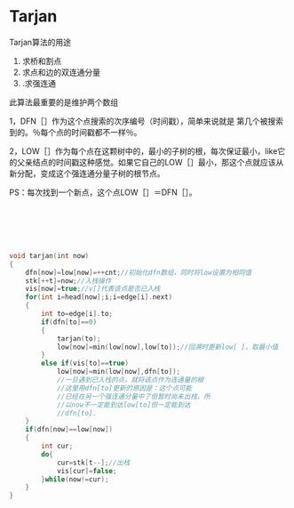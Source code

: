 # Tarjan

Tarjan算法的用途

1. 求桥和割点
2. 求点和边的双连通分量
3. .求强连通





此算法最重要的是维护两个数组

1，DFN［］作为这个点搜索的次序编号（时间戳），简单来说就是 第几个被搜索到的。％每个点的时间戳都不一样％。

2，LOW［］作为每个点在这颗树中的，最小的子树的根，每次保证最小，like它的父亲结点的时间戳这种感觉。如果它自己的LOW［］最小，那这个点就应该从新分配，变成这个强连通分量子树的根节点。

PS：每次找到一个新点，这个点LOW［］＝DFN［］。

```c++






void tarjan(int now)
{
    dfn[now]=low[now]=++cnt;//初始化dfn数组，同时将low设置为相同值
    stk[++t]=now;//入栈操作
    vis[now]=true;//v[]代表该点是否已入栈
    for(int i=head[now];i;i=edge[i].next)
    {
        int to=edge[i].to;
        if(dfn[to]==0)
        {
            tarjan(to);
            low[now]=min(low[now],low[to]);//回溯时更新low[ ]，取最小值
        }
        else if(vis[to]==true)
            low[now]=min(low[now],dfn[to]);
            //一旦遇到已入栈的点，就将该点作为连通量的根
            //这里用dfn[to]更新的原因是：这个点可能
            //已经在另一个强连通分量中了但暂时尚未出栈，所
            //以now不一定能到达low[to]但一定能到达
            //dfn[to].
    }
    if(dfn[now]==low[now])
    {
        int cur;
        do{
            cur=stk[t--];//出栈
            vis[cur]=false;
        }while(now!=cur);
    }
}
```

